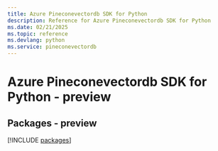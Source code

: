 ```yaml
---
title: Azure Pineconevectordb SDK for Python
description: Reference for Azure Pineconevectordb SDK for Python
ms.date: 02/21/2025
ms.topic: reference
ms.devlang: python
ms.service: pineconevectordb
---
```

# Azure Pineconevectordb SDK for Python - preview
## Packages - preview
[!INCLUDE [packages](pineconevectordb-index.md)]